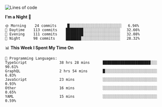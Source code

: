 <!--START_SECTION:waka-->
![Lines of code](https://img.shields.io/badge/From%20Hello%20World%20I%27ve%20Written-634977%20lines%20of%20code-blue)

**I'm a Night 🦉** 

```text
🌞 Morning    24 commits     █░░░░░░░░░░░░░░░░░░░░░░░░   6.94% 
🌆 Daytime    113 commits    ████████░░░░░░░░░░░░░░░░░   32.66% 
🌃 Evening    111 commits    ████████░░░░░░░░░░░░░░░░░   32.08% 
🌙 Night      98 commits     ███████░░░░░░░░░░░░░░░░░░   28.32%

```


📊 **This Week I Spent My Time On** 

```text
💬 Programming Languages: 
TypeScript               38 hrs 28 mins      ██████████████████████░░░   90.61% 
GraphQL                  2 hrs 54 mins       █░░░░░░░░░░░░░░░░░░░░░░░░   6.83% 
JavaScript               23 mins             ░░░░░░░░░░░░░░░░░░░░░░░░░   0.93% 
Other                    16 mins             ░░░░░░░░░░░░░░░░░░░░░░░░░   0.65% 
YAML                     15 mins             ░░░░░░░░░░░░░░░░░░░░░░░░░   0.59%

```


<!--END_SECTION:waka-->
